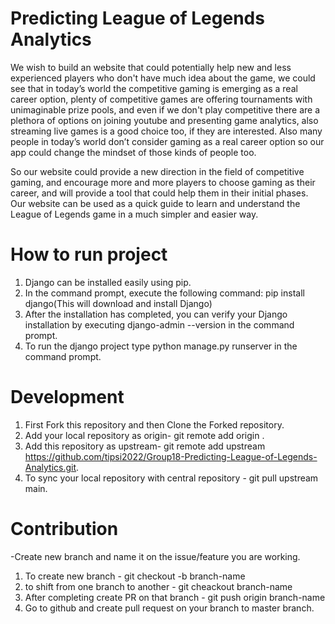 # Predicting League of Legends Analytics

We wish to build an website that could potentially help new and less experienced players who don't have much idea about the game, we could see that in today’s world the competitive gaming is emerging as a real career option, plenty of competitive games are offering tournaments with unimaginable prize pools, and even if we don't play competitive there are a plethora of options on joining youtube and presenting game analytics, also streaming live games is a good choice too, if they are interested. Also many people in today’s world don’t consider gaming as a real career option so our app could change the mindset of those kinds of people too.

So our website could provide a new direction in the field of competitive gaming, and encourage more and more players to choose gaming as their career, and will provide a tool that could help them in their initial phases. Our website can be used as a quick guide to learn and understand the League of Legends game in a much simpler and easier way.

# How to run project
1. Django can be installed easily using pip.
2. In the command prompt, execute the following command: pip install django(This will download and install Django)
3. After the installation has completed, you can verify your Django installation by executing django-admin --version in the command prompt.
4. To run the django project type python manage.py runserver in the command prompt.

# Development

1. First Fork this repository and then Clone the Forked repository.
2. Add your local repository as origin- git remote add origin <your-url>.
3. Add this repository as upstream- git remote add upstream https://github.com/tipsi2022/Group18-Predicting-League-of-Legends-Analytics.git.
4. To sync your local repository with central repository - git pull upstream main.

# Contribution
-Create new branch and name it on the issue/feature you are working.

1. To create new branch - git checkout -b branch-name
2. to shift from one branch to another - git cheackout branch-name
3. After completing create PR on that branch - git push origin branch-name
4. Go to github and create pull request on your branch to master branch.
